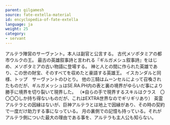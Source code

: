 ```yaml
---
parent: gilgamesh
source: fate-extella-material
id: encyclopedia-of-fate-extella
language: ja
weight: 25
category:
- servant
---
```


アルテラ陣営のサーヴァント。本人は副官と公言する。
古代メソポタミアの都市ウルクの王。
最古の英雄叙事詩と言われる『ギルガメシュ叙事詩』をはじめ、メソポタミアの古い物語に登場する。
神と人との間に作られた英雄であり、この世の財宝、そのすべてを収めたと豪語する英雄王。
イスカンダルと同様、トップ　サーヴァントのひとり。
他の三騎はムーンセルによって召喚されたものだが、ギルガメッシュはSE.RA.PH内の表と裏の境界がゆらいだ事により勝手に境界を切り裂いて現界した。
（※自らの手で現界するスキルはクラス　〇〇〇〇しか持ち得ないものだが、これはEXTRA世界なのでギリギリあり）
英霊アルテラとの因縁はないが、巨神アルテラとは地上で因縁があり、その時の契約で一度だけ助力する事になっている。
月の裏側での記憶も持っている。それがアルテラ側についた最大の理由である事を、アルテラも主人公も知らない。
